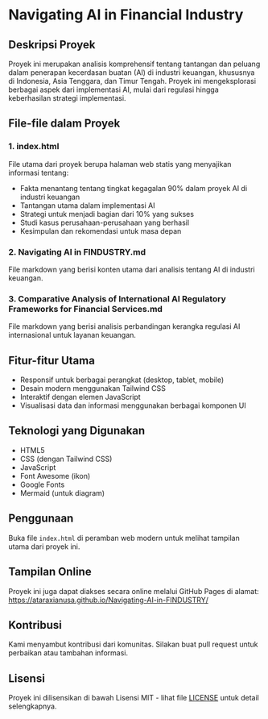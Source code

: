 # Navigating AI in Financial Industry

## Deskripsi Proyek
Proyek ini merupakan analisis komprehensif tentang tantangan dan peluang dalam penerapan kecerdasan buatan (AI) di industri keuangan, khususnya di Indonesia, Asia Tenggara, dan Timur Tengah. Proyek ini mengeksplorasi berbagai aspek dari implementasi AI, mulai dari regulasi hingga keberhasilan strategi implementasi.

## File-file dalam Proyek

### 1. index.html
File utama dari proyek berupa halaman web statis yang menyajikan informasi tentang:
- Fakta menantang tentang tingkat kegagalan 90% dalam proyek AI di industri keuangan
- Tantangan utama dalam implementasi AI
- Strategi untuk menjadi bagian dari 10% yang sukses
- Studi kasus perusahaan-perusahaan yang berhasil
- Kesimpulan dan rekomendasi untuk masa depan

### 2. Navigating AI in FINDUSTRY.md
File markdown yang berisi konten utama dari analisis tentang AI di industri keuangan.

### 3. Comparative Analysis of International AI Regulatory Frameworks for Financial Services.md
File markdown yang berisi analisis perbandingan kerangka regulasi AI internasional untuk layanan keuangan.

## Fitur-fitur Utama
- Responsif untuk berbagai perangkat (desktop, tablet, mobile)
- Desain modern menggunakan Tailwind CSS
- Interaktif dengan elemen JavaScript
- Visualisasi data dan informasi menggunakan berbagai komponen UI

## Teknologi yang Digunakan
- HTML5
- CSS (dengan Tailwind CSS)
- JavaScript
- Font Awesome (ikon)
- Google Fonts
- Mermaid (untuk diagram)

## Penggunaan
Buka file `index.html` di peramban web modern untuk melihat tampilan utama dari proyek ini.

## Tampilan Online
Proyek ini juga dapat diakses secara online melalui GitHub Pages di alamat:
https://ataraxianusa.github.io/Navigating-AI-in-FINDUSTRY/

## Kontribusi
Kami menyambut kontribusi dari komunitas. Silakan buat pull request untuk perbaikan atau tambahan informasi.

## Lisensi
Proyek ini dilisensikan di bawah Lisensi MIT - lihat file [LICENSE](LICENSE) untuk detail selengkapnya.